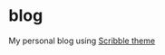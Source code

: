 # blog
My personal blog using [Scribble theme](https://github.com/saintwinkle/hexo-theme-scribble) 
